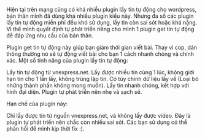 Hiện tại trên mạng cũng có khá nhiều plugin lấy tin tự động cho wordpress, bản thân mình đã dùng khá nhiều plugin kiểu này. Nhưng đa số các plugin lấy tin tự động miễn phí đều khó sử dụng, lấy tin còn sai sót hoặc khá nặng. Vì thế mình quyết định tự phát triển riêng cho mình 1 plugin get tin tự động để đáp ứng nhu cầu của bản thân.

Plugin get tin tự động này giúp bạn giảm thời gian viết bài. Thay vì cop, dán thông thường nó sẽ tự động viết bài cho bạn 1 cách nhanh chóng và chính xác.
Một số tính năng của plugin lấy tin tự động:

Lấy tin tự động từ vnexpress.net.
Lấy được nhiều tin cùng 1 lúc, không giới hạn tin cho 1 lần lấy, không trùng lặp tin.
Có tùy chỉnh dữ liệu lấy về (Loại bỏ những thành phần không mong muốn).
Lấy tin nhanh chóng, kết hợp với hình đại diện.
Plugin tự phát triển nên nhẹ và sạch sẽ.

Hạn chế của plugin này:

Chỉ lấy được tin từ nguồn vnexpress.net, và không lấy được video.
Đây là plugin tự phát triển nên chắc còn nhiều sai sót. Các bạn sử dụng có thể phản hồi để mình kịp thời fix :).